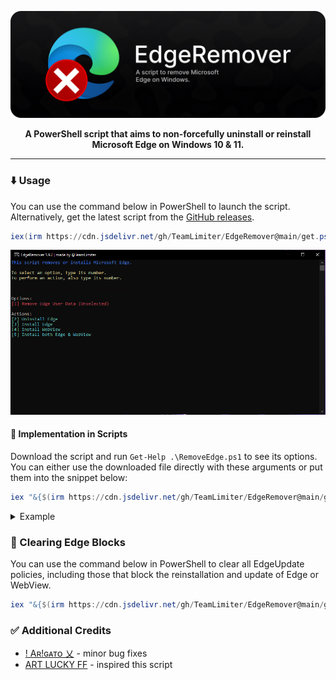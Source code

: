 <p align="center">
  <img src="banner.png" alt="EdgeRemover banner" width="800">
</p>

<p align="center"><b>A PowerShell script that aims to non-forcefully uninstall or reinstall Microsoft Edge on Windows 10 & 11.</b></p>

---

### ⬇️ Usage
You can use the command below in PowerShell to launch the script. Alternatively, get the latest script from the [GitHub releases](https://github.com/TeamLimiter/EdgeRemover/releases/latest).

```powershell
iex(irm https://cdn.jsdelivr.net/gh/TeamLimiter/EdgeRemover@main/get.ps1)
```

<p align="center">
  <img src="showcase.png" alt="Image of the EdgeRemover UI" width="800">
</p>

#### 📜 Implementation in Scripts

Download the script and run `Get-Help .\RemoveEdge.ps1` to see its options. You can either use the downloaded file directly with these arguments or put them into the snippet below:

```powershell
iex "&{$(irm https://cdn.jsdelivr.net/gh/TeamLimiter/EdgeRemover@main/get.ps1)} [ARGUMENTS HERE]"
```

<details>
  <summary>Example</summary>

  This would uninstall Edge, remove Edge's user-data, and install Edge WebView:
  ```powershell
  iex "&{$(irm https://cdn.jsdelivr.net/gh/TeamLimiter/EdgeRemover@main/get.ps1)} -UninstallEdge -RemoveEdgeData -InstallWebView"
  ```
</details>

### 🫧 Clearing Edge Blocks
You can use the command below in PowerShell to clear all EdgeUpdate policies, including those that block the reinstallation and update of Edge or WebView.

```powershell
iex "&{$(irm https://cdn.jsdelivr.net/gh/TeamLimiter/EdgeRemover@main/get.ps1)} -ClearUpdateBlocks"
```

### ✅ Additional Credits

- [! Aʀ!ɢᴀᴛᴏ 乂]([https://github.com/Xyueta](https://teamlimiterx.blogspot.com/)) - minor bug fixes
- [ART LUCKY FF](https://www.youtube.com/@ArT_LUCKY_FF) - inspired this script
